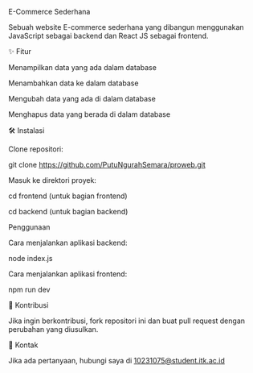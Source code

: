 E-Commerce Sederhana 

Sebuah website E-commerce sederhana yang dibangun menggunakan JavaScript sebagai backend dan React JS sebagai frontend.

✨ Fitur

Menampilkan data yang ada dalam database

Menambahkan data ke dalam database

Mengubah data yang ada di dalam database

Menghapus data yang berada di dalam database

🛠 Instalasi

Clone repositori:

git clone https://github.com/PutuNgurahSemara/proweb.git

Masuk ke direktori proyek:

cd frontend (untuk bagian frontend)

cd backend (untuk bagian backend)

Penggunaan
 
Cara menjalankan aplikasi backend:

node index.js

Cara menjalankan aplikasi frontend:

npm run dev

🤝 Kontribusi

Jika ingin berkontribusi, fork repositori ini dan buat pull request dengan perubahan yang diusulkan.

📧 Kontak

Jika ada pertanyaan, hubungi saya di 10231075@student.itk.ac.id
